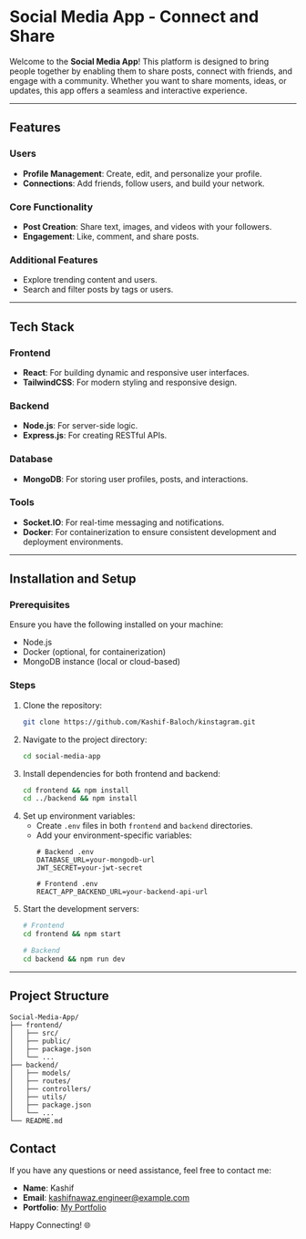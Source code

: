 # Social Media App - Connect and Share

Welcome to the **Social Media App**! This platform is designed to bring people together by enabling 
them to share posts, connect with friends, and engage with a community. Whether you want to share moments, 
ideas, or updates, this app offers a seamless and interactive experience.

---

## Features

### Users
- **Profile Management**: Create, edit, and personalize your profile.
- **Connections**: Add friends, follow users, and build your network.

### Core Functionality
- **Post Creation**: Share text, images, and videos with your followers.
- **Engagement**: Like, comment, and share posts.

### Additional Features
- Explore trending content and users.
- Search and filter posts by tags or users.

---

## Tech Stack

### Frontend
- **React**: For building dynamic and responsive user interfaces.
- **TailwindCSS**: For modern styling and responsive design.

### Backend
- **Node.js**: For server-side logic.
- **Express.js**: For creating RESTful APIs.

### Database
- **MongoDB**: For storing user profiles, posts, and interactions.

### Tools
- **Socket.IO**: For real-time messaging and notifications.
- **Docker**: For containerization to ensure consistent development and deployment environments.

---

## Installation and Setup

### Prerequisites
Ensure you have the following installed on your machine:
- Node.js
- Docker (optional, for containerization)
- MongoDB instance (local or cloud-based)

### Steps
1. Clone the repository:
   ```bash
   git clone https://github.com/Kashif-Baloch/kinstagram.git
   ```
2. Navigate to the project directory:
   ```bash
   cd social-media-app
   ```
3. Install dependencies for both frontend and backend:
   ```bash
   cd frontend && npm install
   cd ../backend && npm install
   ```
4. Set up environment variables:
   - Create `.env` files in both `frontend` and `backend` directories.
   - Add your environment-specific variables:
     ```env
     # Backend .env
     DATABASE_URL=your-mongodb-url
     JWT_SECRET=your-jwt-secret

     # Frontend .env
     REACT_APP_BACKEND_URL=your-backend-api-url
     ```
5. Start the development servers:
   ```bash
   # Frontend
   cd frontend && npm start

   # Backend
   cd backend && npm run dev
   ```

---

## Project Structure

```
Social-Media-App/
├── frontend/
│   ├── src/
│   ├── public/
│   ├── package.json
│   └── ...
├── backend/
│   ├── models/
│   ├── routes/
│   ├── controllers/
│   ├── utils/
│   ├── package.json
│   └── ...
└── README.md
```


## Contact

If you have any questions or need assistance, feel free to contact me:
- **Name**: Kashif
- **Email**: kashifnawaz.engineer@example.com
- **Portfolio**: [My Portfolio](https://kashif-baloch.vercel.app/)

Happy Connecting! 🌐
